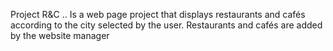 Project R&C ..
Is a web page project that displays restaurants and cafés according to the city selected by the user. Restaurants and cafés are added by the website manager
